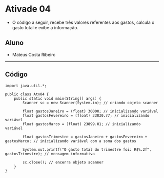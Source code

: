 # Ativade 04
- O código a seguir, recebe três valores referentes aos gastos, calcula o gasto total e exibe a informação.

## Aluno
- Mateus Costa Ribeiro
<hr>

## Código

```
import java.util.*;

public class Atv04 {
	public static void main(String[] args) {
		Scanner sc = new Scanner(System.in); // criando objeto scanner
		
		float gastosJaneiro = (float) 30000; // inicializando variável
		float gastosFevereiro = (float) 33030.77; // inicializando variável
		float gastosMarco = (float) 23899.01; // inicializando variável
		
		float gastosTrimestre = gastosJaneiro + gastosFevereiro + gastosMarco; // inicializando variável com a soma dos gastos
		
		System.out.printf("O gasto total do trimestre foi: R$%.2f", gastosTrimestre); // mensagem informativa
		
		sc.close(); // encerra objeto scanner
	}
}
```
